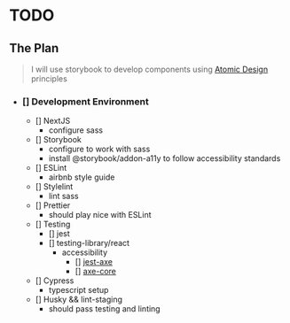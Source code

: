 # TODO

## The Plan

> I will use storybook to develop components using [Atomic Design](https://bradfrost.com/blog/post/atomic-web-design/) principles

- ### [] Development Environment

  - [] NextJS
    - configure sass
  - [] Storybook
    - configure to work with sass
    - install @storybook/addon-a11y to follow accessibility standards
  - [] ESLint
    - airbnb style guide
  - [] Stylelint
    - lint sass
  - [] Prettier
    - should play nice with ESLint
  - [] Testing
    - [] jest
    - [] testing-library/react
		- accessibility
			- [] [jest-axe](https://github.com/nickcolley/jest-axe#readme)
			- [] [axe-core](https://www.npmjs.com/package/jest-axe)
  - [] Cypress
    - typescript setup
  - [] Husky && lint-staging
    - should pass testing and linting
